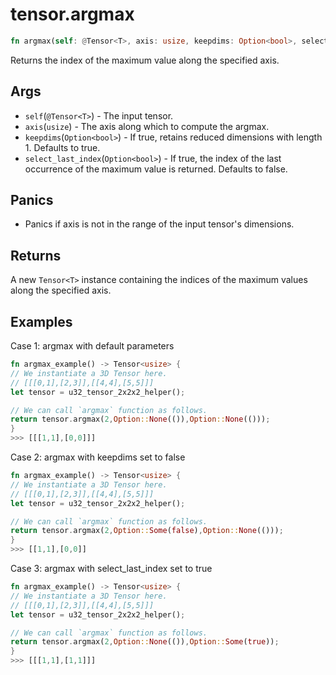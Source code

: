 # tensor.argmax

```rust
fn argmax(self: @Tensor<T>, axis: usize, keepdims: Option<bool>, select_last_index: Option<bool>) -> Tensor<usize>;
```

Returns the index of the maximum value along the specified axis.

## Args

* `self`(`@Tensor<T>`) - The input tensor.
* `axis`(`usize`) - The axis along which to compute the argmax.
* `keepdims`(`Option<bool>`) - If true, retains reduced dimensions with length 1. Defaults to true.
* `select_last_index`(`Option<bool>`) - If true, the index of the last occurrence of the maximum value is returned. Defaults to false.

## Panics

* Panics if axis is not in the range of the input tensor's dimensions.

## Returns

A new `Tensor<T>` instance containing the indices of the maximum values along the specified axis.

## Examples

Case 1: argmax with default parameters

```rust
fn argmax_example() -> Tensor<usize> {
// We instantiate a 3D Tensor here.
// [[[0,1],[2,3]],[[4,4],[5,5]]]
let tensor = u32_tensor_2x2x2_helper();

// We can call `argmax` function as follows.
return tensor.argmax(2,Option::None(()),Option::None(()));
}
>>> [[[1,1],[0,0]]]

```
Case 2: argmax with keepdims set to false

```rust
fn argmax_example() -> Tensor<usize> {
// We instantiate a 3D Tensor here.
// [[[0,1],[2,3]],[[4,4],[5,5]]]
let tensor = u32_tensor_2x2x2_helper();

// We can call `argmax` function as follows.
return tensor.argmax(2,Option::Some(false),Option::None(()));
}
>>> [[1,1],[0,0]]
```

Case 3: argmax with select_last_index set to true

```rust
fn argmax_example() -> Tensor<usize> {
// We instantiate a 3D Tensor here.
// [[[0,1],[2,3]],[[4,4],[5,5]]]
let tensor = u32_tensor_2x2x2_helper();

// We can call `argmax` function as follows.
return tensor.argmax(2,Option::None(()),Option::Some(true));
}
>>> [[[1,1],[1,1]]]
```
